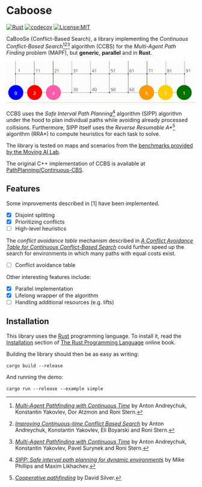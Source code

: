# Caboose

[![Rust](https://github.com/vcoppe/cbs/actions/workflows/rust.yml/badge.svg)](https://github.com/vcoppe/cbs/actions?query=workflow%3A%22Rust%22)
[![codecov](https://codecov.io/gh/vcoppe/cbs/graph/badge.svg?token=219FLVZLS6)](https://codecov.io/gh/vcoppe/cbs)
[![License:MIT](https://img.shields.io/badge/License-MIT-yellow.svg)](https://opensource.org/licenses/MIT)

CaBooSe (Conflict-Based Search), a library implementing the *Continuous Conflict-Based Search*[^1][^2][^3] algorithm (CCBS) for the *Multi-Agent Path Finding* problem (MAPF), but **generic**, **parallel** and in **Rust**.

![](resources/demo.gif)

CCBS uses the *Safe Interval Path Planning*[^4] algorithm (SIPP) algorithm under the hood to plan individual paths while avoiding already processed collisions.
Furthermore, SIPP itself uses the *Reverse Resumable A\**[^5] algorithm (RRA*) to compute heuristics for each task to solve.

The library is tested on maps and scenarios from the [benchmarks provided by the Moving AI Lab](https://movingai.com/benchmarks/mapf/index.html).

The original C++ implementation of CCBS is available at [PathPlanning/Continuous-CBS](https://github.com/PathPlanning/Continuous-CBS).

[^1]: [*Multi-Agent Pathfinding with Continuous Time*](https://doi.org/10.24963/ijcai.2019/6) by Anton Andreychuk, Konstantin Yakovlev, Dor Atzmon and Roni Stern.
[^2]: [*Improving Continuous-time Conflict Based Search*](https://doi.org/10.1609/aaai.v35i13.17338) by Anton Andreychuk, Konstantin Yakovlev, Eli Boyarski and Roni Stern.
[^3]: [*Multi-Agent Pathfinding with Continuous Time*](https://doi.org/10.1016/j.artint.2022.103662) by Anton Andreychuk, Konstantin Yakovlev, Pavel Surynek and Roni Stern.
[^4]: [*SIPP: Safe interval path planning for dynamic environments*](https://doi.org/10.1109/ICRA.2011.5980306) by Mike Phillips and Maxim Likhachev.
[^5]: [*Cooperative pathfinding*](https://doi.org/10.1609/aiide.v1i1.18726) by David Silver.

## Features

Some improvements described in [1] have been implemented.
- [x] Disjoint splitting
- [x] Prioritizing conflicts
- [ ] High-level heuristics

The *conflict avoidance table* mechanism described in [*A Conflict Avoidance Table for Continuous Conflict-Based Search*](https://doi.org/10.1609/socs.v15i1.21780) could further speed up the search for environments in which many paths with equal costs exist.
- [ ] Conflict avoidance table

Other interesting features include:
- [x] Parallel implementation
- [x] Lifelong wrapper of the algorithm
- [ ] Handling additional resources (e.g. lifts)

## Installation

This library uses the [Rust](https://www.rust-lang.org/) programming language.
To install it, read the [Installation](https://doc.rust-lang.org/book/ch01-01-installation.html) section of [The Rust Programming Language](https://doc.rust-lang.org/book/index.html) online book.

Building the library should then be as easy as writing:
```
cargo build --release
```
And running the demo:
```
cargo run --release --example simple
```

